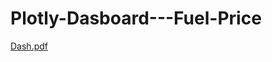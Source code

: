 # Plotly-Dasboard---Fuel-Price
[Dash.pdf](https://github.com/seherkuutlu/Plotly-Dasboard---Fuel-Price/files/10475643/Dash.pdf)

